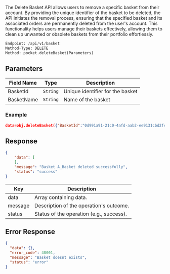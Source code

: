 <!-- ## Delete Basket Order -->
The Delete Basket API allows users to remove a specific basket from their account. By providing the unique identifier of the basket to be deleted, the API initiates the removal process, ensuring that the specified basket and its associated orders are permanently deleted from the user's account. This functionality helps users manage their baskets effectively, allowing them to clean up unwanted or obsolete baskets from their portfolio effortlessly.


```python
Endpoint: /api/v1/basket
Method-Type: DELETE
Method: pocket.deleteBasket(Parameters)
```

## Parameters
| Field Name  | Type   | Description                     |
|-------------|--------|---------------------------------|
| BasketId    | `String` | Unique identifier for the basket|
| BasketName  | `String` | Name of the basket              |


### Example
```json
data=obj.deleteBasket({"BasketId":"0d991a91-21c0-4afd-aab2-ee9131cbd2fc","BasketName":"A_Basket"})
```


## Response
```json
{
    "data": [        
    ],
    "message": "Basket A_Basket deleted successfully",
    "status": "success"
}

```
| Key       | Description                                     |
|-----------|-------------------------------------------------|
| data      | Array containing data. |
| message   | Description of the operation's outcome.         |
| status    | Status of the operation (e.g., success).        |


## Error Response
```json
{
  "data": {},
  "error_code": 48001,
  "message": "Basket doesnt exists",
  "status": "error"
}
```